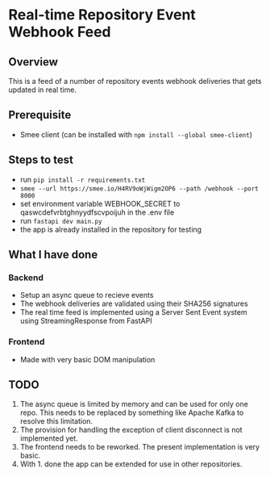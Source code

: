 # Real-time Repository Event Webhook Feed

## Overview

This is a feed of a number of repository events webhook deliveries that gets updated in real time.

## Prerequisite

* Smee client (can be installed with `npm install --global smee-client`)

## Steps to test

* run `pip install -r requirements.txt`
* `smee --url https://smee.io/H4RV9oWjWigm2OP6 --path /webhook --port 8000`
* set environment variable WEBHOOK_SECRET to qaswcdefvrbtghnyydfscvpoijuh in the .env file
* run `fastapi dev main.py`
* the app is already installed in the repository for testing

## What I have done

### Backend

* Setup an async queue to recieve events
* The webhook deliveries are validated using their SHA256 signatures
* The real time feed is implemented using a Server Sent Event system using StreamingResponse from FastAPI

### Frontend

* Made with very basic DOM manipulation


## TODO

1. The async queue is limited by memory and can be used for only one repo. This needs to be replaced by something like Apache Kafka to resolve this limitation.
2. The provision for handling the exception of client disconnect is not implemented yet.
3. The frontend needs to be reworked. The present implementation is very basic.
4. With 1. done the app can be extended for use in other repositories.
